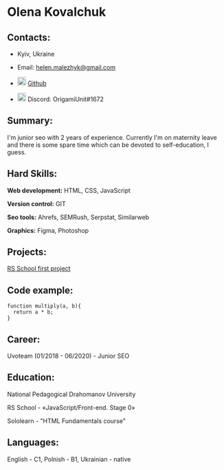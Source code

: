 # Olena Kovalchuk

## Contacts:

*  Kyiv, Ukraine

* Email: helen.malezhyk@gmail.com

* <img src="https://i.imgur.com/VN0Vh9S.png" width="20" height="20"> <a href="https://github.com/OrigamiUnit" target="blank" rel="nofollow noreferrer">Github</a>
* <img src="https://i.imgur.com/cZY6X56.png" width="20" height="20"> Discord: OrigamiUnit#1672
## Summary: 

I'm junior seo with 2 years of experience. Currently I'm on maternity leave and there is some spare time which can be devoted to self-education, I guess. 

## Hard Skills:


**Web development:** HTML, CSS, JavaScript

**Version control:** GIT

**Seo tools:** Ahrefs, SEMRush, Serpstat, Similarweb

**Graphics:** Figma, Photoshop

## Projects:

[RS School first project](https://github.com/OrigamiUnit/rsschool-cv)

## Code example:

```
function multiply(a, b){
  return a * b;
}
```

## Career:


Uvoteam (01/2018 - 06/2020) - Junior SEO

## Education: 


National Pedagogical Drahomanov University

RS School - «JavaScript/Front-end. Stage 0»

Sololearn - "HTML Fundamentals course"


## Languages:

English - C1, Polnish - B1, Ukrainian - native



